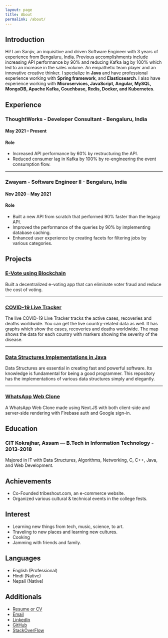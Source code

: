 ```yaml
---
layout: page
title: About
permalink: /about/
---
```


## Introduction
Hi! I am Sanjiv, an inquisitive and driven Software Engineer with 3 years of experience from Bengaluru, India. Previous accomplishments include increasing API performance by 90% and reducing Kafka lag by 100% which led to an increase in the sales volume. An empathetic team player and an innovative creative thinker.
I specialize in **Java** and have professional experience working with **Spring framework**, and **Elasticsearch**. I also have experience working with **Microservices, JavaScript, Angular, MySQL, MongoDB, Apache Kafka, Couchbase, Redis, Docker, and Kubernetes**.

<div class="divider"></div>

## Experience
### ThoughtWorks - Developer Consultant - Bengaluru, India
#### May 2021 – Present
#### Role
- Increased API performance by 60% by restructuring the API.
- Reduced consumer lag in Kafka by 100% by re-engineering the event consumption flow.

---

### Zwayam - Software Engineer II -  Bengaluru, India
#### Nov 2020 – May 2021
#### Role
- Built a new API from scratch that performed 90% faster than the legacy API.
- Improved the performance of the queries by 90% by implementing database caching.
- Enhanced user experience by creating facets for filtering jobs by various categories.


<div class="divider"></div>

## Projects
### [E-Vote using Blockchain](https://github.com/sanjeevpr/blockchain-election)
Built a decentralized e-voting app that can eliminate voter fraud and reduce the cost of voting.

---

### [COVID-19 Live Tracker](https://github.com/sanjeevpr/coronavirus-live-tracker)
The live COVID-19 Live Tracker tracks the active cases, recoveries and deaths worldwide. You can get the live country-related data as well. It has graphs which show the cases, recoveries and deaths worldwide. The map shows the data for each country with markers showing the severity of the disease.

---

### [Data Structures Implementations in Java](https://github.com/sanjeevpr/data-structures)
Data Structures are essential in creating fast and powerful software. Its knowledge is fundamental for being a good programmer. This repository has the implementations of various data structures simply and elegantly.

---

### [WhatsApp Web Clone](https://github.com/sanjeevpr/whatsapp-clone)
A WhatsApp Web Clone made using Next.JS with both client-side and server-side rendering with Firebase auth and Google sign-in.

<div class="divider"></div>

## Education
### CIT Kokrajhar, Assam — B.Tech in Information Technology - 2013-2018
Majored in IT with Data Structures, Algorithms, Networking, C, C++, Java, and Web Development.

<div class="divider"></div>

## Achievements
- Co-Founded tribeshout.com, an e-commerce website.
- Organized various cultural & technical events in the college fests.

<div class="divider"></div>

## Interest
- Learning new things from tech, music, science, to art.
- Traveling to new places and learning new cultures.
- Cooking
- Jamming with friends and family.

<div class="divider"></div>

## Languages
- English (Professional)
- Hindi (Native)
- Nepali (Native)

<div class="divider"></div>

## Additionals
- [Resume or CV](https://docs.google.com/document/d/1YNNhSUqyp7s4xw_UPqIihHj7s8wKI_8xA_3qALMYDlU/edit?usp=sharing)
- [Email](mailto:sanjiv.pradhan94@gmail.com)
- [LinkedIn](https://in.linkedin.com/in/sanjiv-pradhan)
- [GitHub](https://github.com/sanjeevpr)
- [StackOverFlow](https://stackoverflow.com/users/story/15304531)